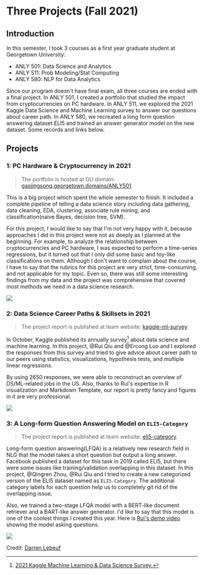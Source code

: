 # Three Projects (Fall 2021)


## Introduction

In this semester, I took 3 courses as a first year graduate student at Georgetown University: 

 - ANLY 501: Data Science and Analytics
 - ANLY 511: Prob Modeling/Stat Computing
 - ANLY 580: NLP for Data Analytics

Since our program doesn't have final exam, all three courses are ended with a final project. In ANLY 501, I created a portfolio that studied the impact from cryptocurrencies on PC hardware. In ANLY 511, we explored the 2021 Kaggle Data Science and Machine Learning survey to answer our questions about career path. In ANLY 580, we recreated a long form question answering dataset ELI5 and trained an answer generator model on the new dataset. Some records and links below.

## Projects

### 1: PC Hardware & Cryptocurrency in 2021

> The portfolio is hosted at GU domain: [gaojingsong.georgetown.domains/ANLY501](https://gaojingsong.georgetown.domains/ANLY501/1_introduction.html).

This is a big project which spent the whole semester to finish. It included a complete pipeline of telling a data science story including data gathering, data cleaning, EDA, clustering, associate rule mining, and classification(naive Bayes, decision tree, SVM). 

For this project, I would like to say that I'm not very happy with it, because approaches I did in this project were not as deeply as I planned at the beginning. For example, to analyze the relationship between cryptocurrencies and PC hardware, I was expected to perform a time-series regressions, but it turned out that I only did some basic and toy-like classifications on them. Although I don't want to complain about the course, I have to say that the rubrics for this project are very strict, time-consuming, and not applicable for my topic. Even so, there was still some interesting findings from my data and the project was comprehensive that covered most methods we need in a data science research. 

![](/images/posts/fall2021/project1.png)

### 2: Data Science Career Paths & Skillsets in 2021

> The project report is published at team website: [kaggle-ml-survey](https://celeritasml.github.io/kaggle-ml-survey/).

In October, Kaggle published its annually survey[^1] about data science and machine learning. In this project, @Rui Qiu and @Ercong Luo and I explored the responses from this survey and tried to give advice about career path to our peers using statistics, visualizations, hypothesis tests, and multiple linear regressions.

By using 2650 responses, we were able to reconstruct an overview of DS/ML-related jobs in the US. Also, thanks to Rui's expertise in R visualization and Markdown Template, our report is pretty fancy and figures in it are very professional. 

![](/images/posts/fall2021/project2.png)

[^1]: [2021 Kaggle Machine Learning & Data Science Survey.](https://www.kaggle.com/c/kaggle-survey-2021)

### 3: A Long-form Question Answering Model on `ELI5-Category`

> The project report is published at team website: [eli5-category](https://celeritasml.netlify.app/posts/2021-12-01-eli5c/).

Long-form question answering(LFQA) is a relatively new research field in NLG that the model takes a short question but output a long answer. Facebook published a dataset for this task in 2019 called ELI5, but there were some issues like training/validation overlapping in this dataset. In this project, @Qingren Zhou, @Rui Qiu and I tried to create a new categorized version of the ELI5 dataset named as `ELI5-Category`. The additional category labels for each question help us to completely git rid of the overlapping issue.

Also, we trained a two-stage LFQA model with a BERT-like document retriever and a BART-like answer generator. I'd like to say that this model is one of the coolest things I created this year. Here is [Rui's demo video](https://www.youtube.com/watch?v=XGEBU51gr00) showing the model asking questions.

![](/images/posts/fall2021/project3.png)

Credit: [Darren Lebeuf](http://landoflebeef.com/blog/2013/4/24/bert-and-bart)

